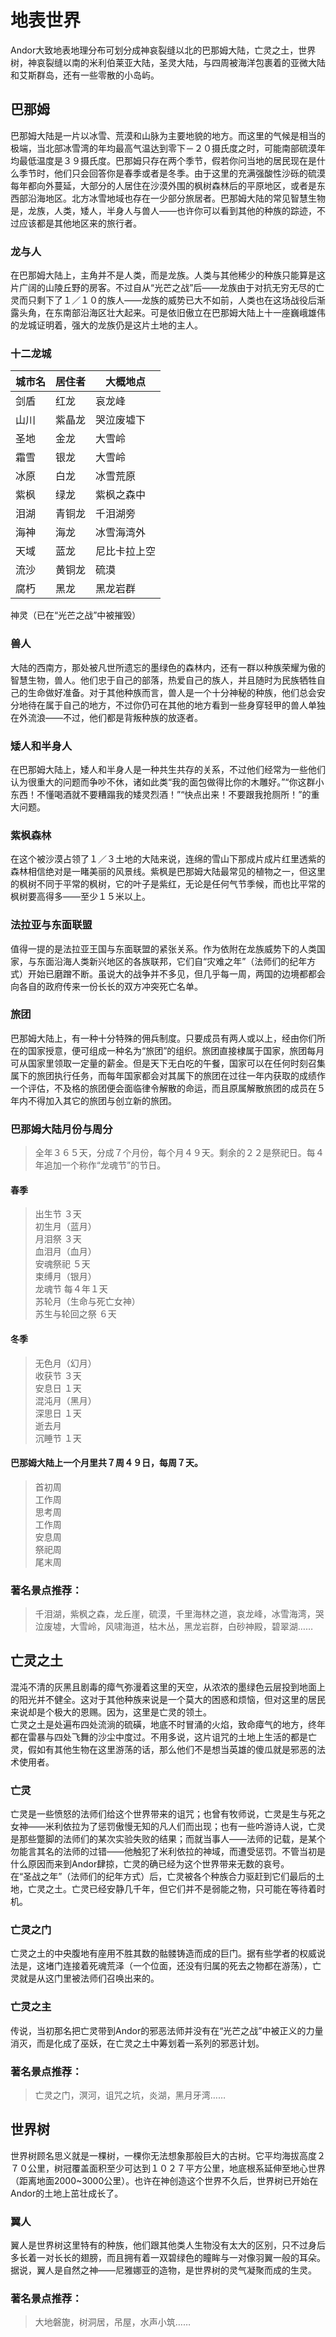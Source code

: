 地表世界
======
  
  Andor大致地表地理分布可划分成神哀裂缝以北的巴那姆大陆，亡灵之土，世界树，神哀裂缝以南的米利伯莱亚大陆，圣灵大陆，与四周被海洋包裹着的亚微大陆和艾斯群岛，还有一些零散的小岛屿。

## 巴那姆
  巴那姆大陆是一片以冰雪、荒漠和山脉为主要地貌的地方。而这里的气候是相当的极端，当北部冰雪湾的年均最高气温达到零下－２０摄氏度之时，可能南部硫漠年均最低温度是３９摄氏度。巴那姆只存在两个季节，假若你问当地的居民现在是什么季节时，他们只会回答你是春季或者是冬季。由于这里的充满强酸性沙砾的硫漠每年都向外蔓延，大部分的人居住在沙漠外围的枫树森林后的平原地区，或者是东西部沿海地区。北方冰雪地域也存在一少部分旅居者。巴那姆大陆的常见智慧生物是，龙族，人类，矮人，半身人与兽人——也许你可以看到其他的种族的踪迹，不过应该都是其他地区来的旅行者。
  
### 龙与人
  在巴那姆大陆上，主角并不是人类，而是龙族。人类与其他稀少的种族只能算是这片广阔的山陵丘野的房客。不过自从“光芒之战”后——龙族由于对抗无穷无尽的亡灵而只剩下了１／１０的族人——龙族的威势已大不如前，人类也在这场战役后渐露头角，在东南部沿海区壮大起来。可是依旧傲立在巴那姆大陆上十一座巍峨雄伟的龙城证明着，强大的龙族仍是这片土地的主人。

### 十二龙城
城市名  | 居住者| 大概地点
--------- | --------| --------|
剑盾 | 红龙 | 哀龙峰
山川 | 紫晶龙 | 哭泣废墟下
圣地 | 金龙 | 大雪岭
霜雪 | 银龙 | 大雪岭
冰原 | 白龙 | 冰雪荒原
紫枫 | 绿龙 | 紫枫之森中
泪湖 | 青铜龙 | 千泪湖旁
海神 | 海龙 | 冰雪海湾外
天域 | 蓝龙 | 尼比卡拉上空
流沙 | 黄铜龙 | 硫漠
腐朽 | 黑龙 | 黑龙岩群
神灵（已在“光芒之战”中被摧毁）

### 兽人
  大陆的西南方，那处被凡世所遗忘的墨绿色的森林内，还有一群以种族荣耀为傲的智慧生物，兽人。他们忠于自己的部落，热爱自己的族人，并且随时为民族牺牲自己的生命做好准备。对于其他种族而言，兽人是一个十分神秘的种族，他们总会安分地待在属于自己的地方，不过你仍可在其他的地方看到一些身穿轻甲的兽人单独在外流浪――不过，他们都是背叛种族的放逐者。
  
### 矮人和半身人
  在巴那姆大陆上，矮人和半身人是一种共生共存的关系，不过他们经常为一些他们认为很重大的问题而争吵不休，诸如此类“我的面包做得比你的木雕好。”“你这群小东西！不懂喝酒就不要糟蹋我的矮灵烈酒！”“快点出来！不要跟我抢厕所！”的重大问题。
  
### 紫枫森林
  在这个被沙漠占领了１／３土地的大陆来说，连绵的雪山下那成片成片红里透紫的森林相信绝对是一睹美丽的风景线。紫枫是巴那姆大陆最常见的植物之一，但这里的枫树不同于平常的枫树，它的叶子是紫红，无论是任何气节季候，而也比平常的枫树要高得多——至少１５米以上。
  
### 法拉亚与东面联盟
  值得一提的是法拉亚王国与东面联盟的紧张关系。作为依附在龙族威势下的人类国家，与东面沿海人类新兴地区的各族联邦，它们自“灾难之年”（法师们的纪年方式）开始已磨蹭不断。虽说大的战争并不多见，但几乎每一周，两国的边境都都会向各自的政府传来一份长长的双方冲突死亡名单。
  
### 旅团
  巴那姆大陆上，有一种十分特殊的佣兵制度。只要成员有两人或以上，经由你们所在的国家授意，便可组成一种名为“旅团”的组织。旅团直接棣属于国家，旅团每月可从国家里领取一定量的薪金。但是天下无白吃的午餐，国家可以在任何时刻召集属下的旅团执行任务，而每年国家都会对其属下的旅团在过往一年内获取的成绩作一个评估，不及格的旅团便会面临律令解散的命运，而且原属解散旅团的成员在５年内不得加入其它的旅团与创立新的旅团。

### 巴那姆大陆月份与周分
>全年３６５天，分成７个月份，每个月４９天。剩余的２２是祭祀日。每４年追加一个称作“龙魂节”的节日。
#### 春季
>出生节 ３天  
>初生月（蓝月）  
>月泪祭 ３天  
>血泪月（血月）  
>安魂祭祀 ５天  
>束缚月（银月）  
>龙魂节 每４年１天  
>苏轮月（生命与死亡女神）  
>苏生与轮回之祭 ６天  
#### 冬季
>无色月（幻月）  
>收获节 ３天  
>安息日 １天  
>混沌月（黑月）    
>深思日 １天  
>逝去月  
>沉睡节 １天  
#### 巴那姆大陆上一个月里共７周４９日，每周７天。
>首初周  
>工作周  
>思考周  
>工作周  
>安息周  
>祭祀周  
>尾末周  

### 著名景点推荐：
>千泪湖，紫枫之森，龙丘崖，硫漠，千里海林之道，哀龙峰，冰雪海湾，哭泣废墟，大雪岭，风啸海道，枯木丛，黑龙岩群，白砂神殿，碧翠湖……

## 亡灵之土
  混沌不清的灰黑且剧毒的瘴气弥漫着这里的天空，从浓浓的墨绿色云层投到地面上的阳光并不健全。这对于其他种族来说是一个莫大的困惑和烦恼，但对这里的居民来说却是个极大的恩赐。因为，这里是亡灵的领土。  
  亡灵之土是处遍布四处流淌的硫磺，地底不时冒涌的火焰，致命瘴气的地方，终年都在雷暴与四处飞舞的沙尘中度过。不用多说，这片诅咒的土地上生活的都是亡灵，假如有其他生物在这里游荡的话，那么他们不是想当英雄的傻瓜就是邪恶的法术使用者。

### 亡灵
  亡灵是一些愤怒的法师们给这个世界带来的诅咒；也曾有牧师说，亡灵是生与死之女神——米利依拉为了惩罚傲慢无知的凡人们而出现；也有一些吟游诗人说，亡灵是那些蹩脚的法师们的某次实验失败的结果；而就当事人——法师的记载，是某个勿能言其名的法师的过错——他触犯了米利依拉的神域，而遭受惩罚。不管当初是什么原因而来到Andor肆掠，亡灵的确已经为这个世界带来无数的哀号。  
  在“圣战之年”（法师们的纪年方式）后，亡灵被各个种族合力驱赶到它们最后的土地，亡灵之土。亡灵已经安静几千年，但它们并不是弱能之物，只可能在等待着时机。

### 亡灵之门
  亡灵之土的中央腹地有座用不胜其数的骷髅铸造而成的巨门。据有些学者的权威说法是，这堵门连接着死魂荒泽（一个位面，还没有归属的死去之物都在游荡），亡灵就是从这门里被法师们召唤出来的。
  
### 亡灵之主
  传说，当初那名把亡灵带到Andor的邪恶法师并没有在“光芒之战”中被正义的力量消灭，而是化成了巫妖，在亡灵之土中筹划着一系列的邪恶计划。
  
### 著名景点推荐：
>亡灵之门，溟河，诅咒之坑，炎湖，黑月牙湾……

## 世界树
  世界树顾名思义就是一棵树，一棵你无法想象那般巨大的古树。它平均海拔高度２７０公里，树冠覆盖面积至少可达到１０２７平方公里，地底根系延伸至地心世界（距离地面2000~3000公里）。也许在神创造这个世界不久后，世界树已开始在Andor的土地上茁壮成长了。

### 翼人
  翼人是世界树这里特有的种族，他们跟其他类人生物没有太大的区别，只不过身后多长着一对长长的翅膀，而且拥有着一双碧绿色的瞳眸与一对像羽翼一般的耳朵。据说，翼人是自然之神——尼雅娜亚的造物，是世界树的灵气凝聚而成的生灵。
 
### 著名景点推荐：
>大地磐旎，树洞居，吊屋，水声小筑……
